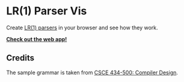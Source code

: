 # LR(1) Parser Vis

Create [LR(1) parsers](https://en.wikipedia.org/wiki/Canonical_LR_parser) in your browser and see how they work.

[**Check out the web app!**](https://soroushj.github.io/lr1-parser-vis)

## Credits

The sample grammar is taken from [CSCE 434-500: Compiler Design](https://parasol.tamu.edu/~rwerger/Courses/434/).

